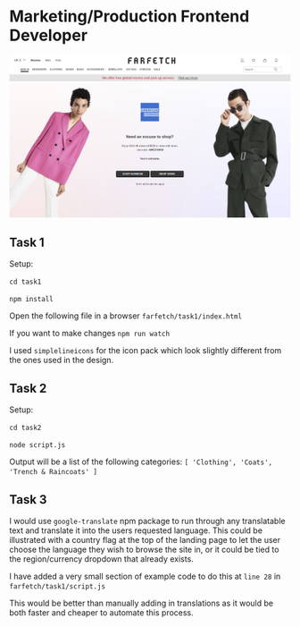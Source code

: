 # Marketing/Production Frontend Developer

![alt text](screenshot.png)

## Task 1

Setup:

```cd task1```  

```npm install``` 

Open the following file in a browser ```farfetch/task1/index.html```

If you want to make changes ```npm run watch```

I used ```simplelineicons``` for the icon pack which look slightly different from the ones used in the design.

## Task 2

Setup:

```cd task2```  

```node script.js```

Output will be a list of the following categories: ```[ 'Clothing', 'Coats', 'Trench & Raincoats' ]```


## Task 3

I would use ```google-translate``` npm package to run through any translatable text and translate it into the users requested language. This could be illustrated with a country flag at the top of the landing page to let the user choose the language they wish to browse the site in, or it could be tied to the region/currency dropdown that already exists.

I have added a very small section of example code to do this at ```line 28``` in ```farfetch/task1/script.js```

This would be better than manually adding in translations as it would be both faster and cheaper to automate this process.
